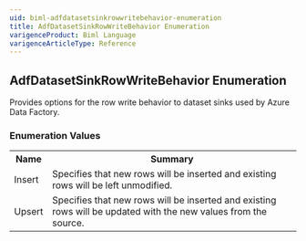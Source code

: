 ```yaml
---
uid: biml-adfdatasetsinkrowwritebehavior-enumeration
title: AdfDatasetSinkRowWriteBehavior Enumeration
varigenceProduct: Biml Language
varigenceArticleType: Reference
---
```


## AdfDatasetSinkRowWriteBehavior Enumeration<div class="LanguageSummary"><div class ="SummaryItem">Provides options for the row write behavior to dataset sinks used by Azure Data Factory.</div></div><div class="EnumValueGroup">### Enumeration Values<table id="EnumValue" class="MemberList"><tbody><tr><th class="MemberNameColumnHeader">Name</th><th class="MemberSummaryColumnHeader">Summary</th></tr><tr class="cd0"><td class="MemberName">Insert</td><td class="MemberSummary"><div class ="SummaryItem">Specifies that new rows will be inserted and existing rows will be left unmodified.</div></td></tr><tr class="cd1"><td class="MemberName">Upsert</td><td class="MemberSummary"><div class ="SummaryItem">Specifies that new rows will be inserted and existing rows will be updated with the new values from the source.</div></td></tr></tbody></table></div>